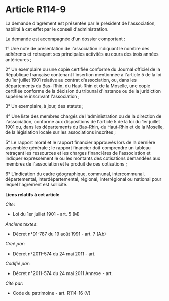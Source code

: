# Article R114-9

La demande d'agrément est présentée par le président de l'association, habilité à cet effet par le conseil d'administration.

La demande est accompagnée d'un dossier comportant :

1° Une note de présentation de l'association indiquant le nombre des adhérents et retraçant ses principales activités au
cours des trois années antérieures ;

2° Un exemplaire ou une copie certifiée conforme du Journal officiel de la République française contenant l'insertion
mentionnée à l'article 5 de la loi du 1er juillet 1901 relative au contrat d'association, ou, dans les départements du Bas-
Rhin, du Haut-Rhin et de la Moselle, une copie certifiée conforme de la décision du tribunal d'instance ou de la juridiction
supérieure inscrivant l'association ;

3° Un exemplaire, à jour, des statuts ;

4° Une liste des membres chargés de l'administration ou de la direction de l'association, conforme aux dispositions de
l'article 5 de la loi du 1er juillet 1901 ou, dans les départements du Bas-Rhin, du Haut-Rhin et de la Moselle, de la
législation locale sur les associations inscrites ;

5° Le rapport moral et le rapport financier approuvés lors de la dernière assemblée générale ; le rapport financier doit
comprendre un tableau retraçant les ressources et les charges financières de l'association et indiquer expressément le ou les
montants des cotisations demandées aux membres de l'association et le produit de ces cotisations ;

6° L'indication du cadre géographique, communal, intercommunal, départemental, interdépartemental, régional, interrégional ou
national pour lequel l'agrément est sollicité.

**Liens relatifs à cet article**

_Cite_:

  - Loi du 1er juillet 1901 - art. 5 (M)

_Anciens textes_:

  - Décret n°91-787 du 19 août 1991 - art. 7 (Ab)

_Créé par_:

  - Décret n°2011-574 du 24 mai 2011  - art.

_Codifié par_:

  - Décret n°2011-574 du 24 mai 2011 Annexe - art.

_Cité par_:

  - Code du patrimoine - art. R114-16 (V)
